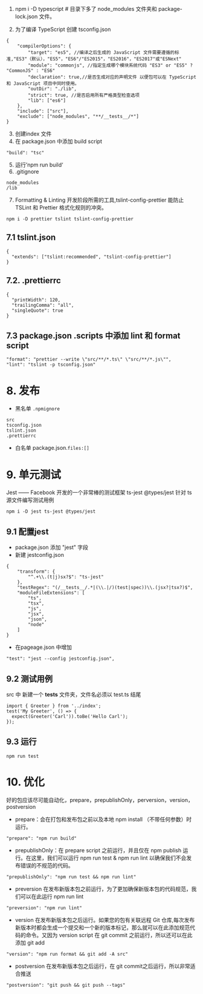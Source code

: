 1. npm i -D typescript # 目录下多了 node_modules 文件夹和 package-lock.json 文件。

2. 为了编译 TypeScript 创建 tsconfig.json

```
{
	"compilerOptions": {
		"target": "es5", //编译之后生成的 JavaScript 文件需要遵循的标准,"ES3"（默认），"ES5"，"ES6"/"ES2015"，"ES2016"，"ES2017"或"ESNext"
		"module": "commonjs", //指定生成哪个模块系统代码 "ES3" or "ES5" ? "CommonJS" : "ES6"
		"declaration": true,//是否生成对应的声明文件 以便包可以在 TypeScript 和 JavaScript 项目中同时使用。
		"outDir": "./lib",
		"strict": true, //是否启用所有严格类型检查选项
		"lib": ["es6"]
	},
	"include": ["src"],
	"exclude": ["node_modules", "**/__tests__/*"]
}

```

3. 创建index 文件
4. 在 package.json 中添加 build script

```
"build": "tsc"
```

5. 运行’npm run build‘
6. .gitignore

```
node_modules
/lib
```

7. Formatting & Linting
   开发阶段所需的工具,tslint-config-prettier 能防止 TSLint 和 Prettier 格式化规则的冲突。

```
npm i -D prettier tslint tslint-config-prettier
```

## 7.1 tslint.json

```
{
  "extends": ["tslint:recommended", "tslint-config-prettier"]
}
```

## 7.2. .prettierrc

```
{
  "printWidth": 120,
  "trailingComma": "all",
  "singleQuote": true
}
```

## 7.3 package.json .scripts 中添加 lint 和 format script

```
"format": "prettier --write \"src/**/*.ts\" \"src/**/*.js\"",
"lint": "tslint -p tsconfig.json"
```

# 8. 发布
- 黑名单 `.npmignore`
```
src
tsconfig.json
tslint.json
.prettierrc
```
- 白名单  package.json.`files:[]` 

# 9. 单元测试

Jest —— Facebook 开发的一个非常棒的测试框架
ts-jest @types/jest 针对 ts 源文件编写测试用例

```
npm i -D jest ts-jest @types/jest
```

## 9.1 配置jest

- package.json 添加 "jest" 字段
- 新建 jestconfig.json

```
{
    "transform": {
        "^.+\\.(t|j)sx?$": "ts-jest"
    },
    "testRegex": "(/__tests__/.*|(\\.|/)(test|spec))\\.(jsx?|tsx?)$",
    "moduleFileExtensions": [
        "ts",
        "tsx",
        "js",
        "jsx",
        "json",
        "node"
    ]
} 
``` 
- 在pageage.json 中增加

```
"test": "jest --config jestconfig.json",
```

## 9.2 测试用例

src 中 新建一个 **tests** 文件夹，文件名必须以 test.ts 结尾

```
import { Greeter } from '../index';
test('My Greeter', () => {
  expect(Greeter('Carl')).toBe('Hello Carl');
});
```

## 9.3 运行

```
npm run test
```

# 10. 优化

好的包应该尽可能自动化，prepare，prepublishOnly，perversion，version，postversion

- prepare：会在打包和发布包之前以及本地 npm install （不带任何参数）时运行。

```
"prepare": "npm run build"
```

- prepublishOnly：在 prepare script 之前运行，并且仅在 npm publish 运行。在这里，我们可以运行 npm run test & npm run lint 以确保我们不会发布错误的不规范的代码。

```
"prepublishOnly": "npm run test && npm run lint"
```

- preversion 在发布新版本包之前运行，为了更加确保新版本包的代码规范，我们可以在此运行 npm run lint

```
"preversion": "npm run lint"
```

- version 在发布新版本包之后运行。如果您的包有关联远程 Git 仓库,每次发布新版本时都会生成一个提交和一个新的版本标记，那么就可以在此添加规范代码的命令。又因为 version script 在 git commit 之前运行，所以还可以在此添加 git add

```
"version": "npm run format && git add -A src"
```

- postversion 在发布新版本包之后运行，在 git commit之后运行，所以非常适合推送

```
"postversion": "git push && git push --tags"
```
